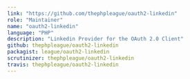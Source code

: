 ```yaml
---
link: "https://github.com/thephpleague/oauth2-linkedin"
role: "Maintainer"
name: "oauth2-linkedin"
language: "PHP"
description: "Linkedin Provider for the OAuth 2.0 Client"
github: thephpleague/oauth2-linkedin
packagist: league/oauth2-linkedin
scrutinizer: thephpleague/oauth2-linkedin
travis: thephpleague/oauth2-linkedin
---
```


